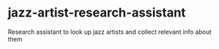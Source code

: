 # jazz-artist-research-assistant
Research assistant to look up jazz artists and collect relevant info about them

